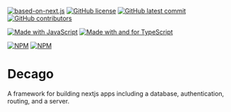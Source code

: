 [![based-on-next.js](https://img.shields.io/badge/Based%20on-Next.js-1f425f.svg)](https://nextjs.org/)
[![GitHub license](https://badgen.net/github/license/JosephAbbey/decago)](https://github.com/JosephAbbey/decago/blob/main/LICENSE)
[![GitHub latest commit](https://badgen.net/github/last-commit/JosephAbbey/decago/main)](https://github.com/JosephAbbey/decago/commit/)
[![GitHub contributors](https://badgen.net/github/contributors/JosephAbbey/decago)](https://github.com/JosephAbbey/decago/graphs/contributors/)

[![Made with JavaScript](https://img.shields.io/badge/Made%20with-JavaScript-yellow?style=for-the-badge&logo=Javascript)](https://www.javascript.com)
[![Made with and for TypeScript](https://img.shields.io/badge/Made%20with%20and%20for-TypeScript-blue?style=for-the-badge&logo=Typescript)](https://www.typescriptlang.org/)

[![NPM](https://nodei.co/npm/decago.png)](https://npmjs.org/package/decago)
[![NPM](https://nodei.co/npm/@decago/orm.png?mini=true)](https://npmjs.org/package/@decago/orm)

# Decago

A framework for building nextjs apps including a database, authentication, routing, and a server.
